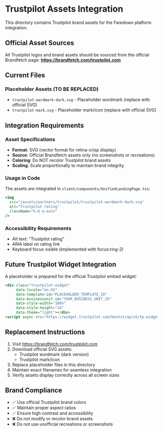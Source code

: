 # Trustpilot Assets Integration

This directory contains Trustpilot brand assets for the Faredown platform integration.

## Official Asset Sources

All Trustpilot logos and brand assets should be sourced from the official Brandfetch page:
**https://brandfetch.com/trustpilot.com**

## Current Files

### Placeholder Assets (TO BE REPLACED)
- `trustpilot-wordmark-dark.svg` - Placeholder wordmark (replace with official SVG)
- `trustpilot-mark.svg` - Placeholder mark/icon (replace with official SVG)

## Integration Requirements

### Asset Specifications
- **Format**: SVG (vector format for retina-crisp display)
- **Source**: Official Brandfetch assets only (no screenshots or recreations)
- **Coloring**: Do NOT recolor Trustpilot brand assets
- **Scaling**: Scale proportionally to maintain brand integrity

### Usage in Code
The assets are integrated in `client/components/UnifiedLandingPage.tsx`:

```jsx
<img 
  src="/assets/partners/trustpilot/trustpilot-wordmark-dark.svg" 
  alt="Trustpilot rating" 
  className="h-6 w-auto"
/>
```

### Accessibility Requirements
- Alt text: "Trustpilot rating"
- ARIA label on rating link
- Keyboard focus visible (implemented with focus:ring-2)

## Future Trustpilot Widget Integration

A placeholder is prepared for the official Trustpilot embed widget:

```html
<div class="trustpilot-widget" 
     data-locale="en-US"
     data-template-id="PLACEHOLDER_TEMPLATE_ID"
     data-businessunit-id="YOUR_BUSINESS_UNIT_ID"
     data-style-width="100%" 
     data-style-height="24" 
     data-theme="light"></div>
<script async src="https://widget.trustpilot.com/bootstrap/v5/tp.widget.bootstrap.min.js"></script>
```

## Replacement Instructions

1. Visit https://brandfetch.com/trustpilot.com
2. Download official SVG assets:
   - Trustpilot wordmark (dark version)
   - Trustpilot mark/icon
3. Replace placeholder files in this directory
4. Maintain exact filenames for seamless integration
5. Verify assets display correctly across all screen sizes

## Brand Compliance

- ✅ Use official Trustpilot brand colors
- ✅ Maintain proper aspect ratios
- ✅ Ensure high contrast and accessibility
- ❌ Do not modify or recolor brand assets
- ❌ Do not use unofficial recreations or screenshots
